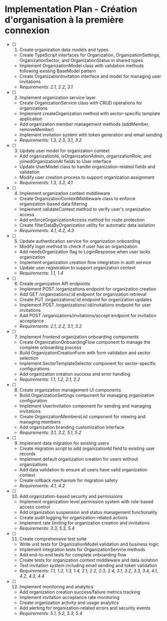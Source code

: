 # Implementation Plan - Création d'organisation à la première connexion

- [ ] 1. Create organization data models and types
  - Create TypeScript interfaces for Organization, OrganizationSettings, OrganizationSector, and OrganizationStatus in shared types
  - Implement OrganizationModel class with validation methods following existing BaseModel pattern
  - Create OrganizationInvitation interface and model for managing user invitations
  - _Requirements: 2.1, 2.2, 3.1_

- [ ] 2. Implement organization service layer
  - Create OrganizationService class with CRUD operations for organizations
  - Implement createOrganization method with sector-specific template application
  - Add organization member management methods (addMember, removeMember)
  - Implement invitation system with token generation and email sending
  - _Requirements: 1.3, 2.3, 3.1, 3.2_

- [ ] 3. Update user model for organization context
  - Add organizationId, isOrganizationAdmin, organizationRole, and joinedOrganizationAt fields to User interface
  - Update UserModel class to handle organization-related fields and validation
  - Modify user creation process to support organization assignment
  - _Requirements: 1.3, 3.3, 4.1_

- [ ] 4. Implement organization context middleware
  - Create OrganizationContextMiddleware class to enforce organization-based data filtering
  - Implement validateContext method to verify user's organization access
  - Add enforceOrganizationAccess method for route protection
  - Create filterDataByOrganization utility for automatic data isolation
  - _Requirements: 4.1, 4.2, 4.3_

- [ ] 5. Update authentication service for organization onboarding
  - Modify login method to check if user has an organization
  - Add needsOrganization flag to LoginResponse when user lacks organization
  - Implement organization creation flow integration in auth service
  - Update user registration to support organization context
  - _Requirements: 1.1, 1.4_

- [ ] 6. Create organization API endpoints
  - Implement POST /organizations endpoint for organization creation
  - Add GET /organizations/:id endpoint for organization retrieval
  - Create PUT /organizations/:id endpoint for organization updates
  - Implement POST /organizations/:id/invitations endpoint for user invitations
  - Add POST /organizations/invitations/accept endpoint for invitation acceptance
  - _Requirements: 2.1, 2.2, 3.1, 3.2_

- [ ] 7. Implement frontend organization onboarding components
  - Create OrganizationOnboardingFlow component to manage the complete onboarding process
  - Build OrganizationCreationForm with form validation and sector selection
  - Implement SectorTemplateSelector component for sector-specific configurations
  - Add organization creation success and error handling
  - _Requirements: 1.1, 1.2, 2.1, 2.2_

- [ ] 8. Create organization management UI components
  - Build OrganizationSettings component for managing organization configuration
  - Implement UserInvitation component for sending and managing invitations
  - Create OrganizationMembersList component for viewing and managing members
  - Add organization branding customization interface
  - _Requirements: 3.1, 3.2, 5.1, 5.2_

- [ ] 9. Implement data migration for existing users
  - Create migration script to add organizationId field to existing user records
  - Implement default organization creation for users without organizations
  - Add data validation to ensure all users have valid organization context
  - Create rollback mechanism for migration safety
  - _Requirements: 4.1, 4.2_

- [ ] 10. Add organization-based security and permissions
  - Implement organization-level permission system with role-based access control
  - Add organization suspension and status management functionality
  - Create audit logging for organization-related actions
  - Implement rate limiting for organization creation and invitations
  - _Requirements: 3.3, 5.3, 5.4_

- [ ] 11. Create comprehensive test suite
  - Write unit tests for OrganizationModel validation and business logic
  - Implement integration tests for OrganizationService methods
  - Add end-to-end tests for complete onboarding flow
  - Create tests for organization context middleware and data isolation
  - Test invitation system including email sending and token validation
  - _Requirements: 1.1, 1.2, 1.3, 1.4, 2.1, 2.2, 2.3, 2.4, 3.1, 3.2, 3.3, 3.4, 4.1, 4.2, 4.3, 4.4_

- [ ] 12. Implement monitoring and analytics
  - Add organization creation success/failure metrics tracking
  - Implement invitation acceptance rate monitoring
  - Create organization activity and usage analytics
  - Add alerting for organization-related errors and security events
  - _Requirements: 5.1, 5.2, 5.3, 5.4_